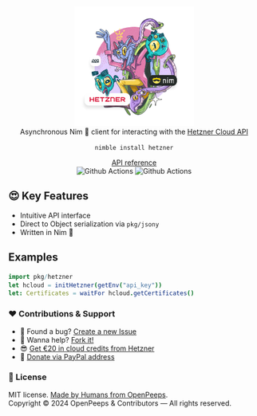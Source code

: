 <p align="center">
  <img src="https://github.com/openpeeps/hetzner-nim/blob/main/.github/hetzner.png" width="240px" height="240px"><br>
  Asynchronous Nim 👑 client for interacting with the <a href="https://docs.hetzner.cloud/#overview">Hetzner Cloud API</a>
</p>

<p align="center">
  <code>nimble install hetzner</code>
</p>

<p align="center">
  <a href="https://github.com/">API reference</a><br>
  <img src="https://github.com/openpeeps/hetzner-nim/workflows/test/badge.svg" alt="Github Actions">  <img src="https://github.com/openpeeps/hetzner-nim/workflows/docs/badge.svg" alt="Github Actions">
</p>

## 😍 Key Features
- Intuitive API interface
- Direct to Object serialization via `pkg/jsony`
- Written in Nim 👑

## Examples
```nim
import pkg/hetzner
let hcloud = initHetzner(getEnv("api_key"))
let: Certificates = waitFor hcloud.getCertificates()
```

### ❤ Contributions & Support
- 🐛 Found a bug? [Create a new Issue](https://github.com/openpeeps/hetzner-nim/issues)
- 👋 Wanna help? [Fork it!](https://github.com/openpeeps/hetzner-nim/fork)
- 😎 [Get €20 in cloud credits from Hetzner](https://hetzner.cloud/?ref=Hm0mYGM9NxZ4)
- 🥰 [Donate via PayPal address](https://www.paypal.com/donate/?hosted_button_id=RJK3ZTDWPL55C)

### 🎩 License
MIT license. [Made by Humans from OpenPeeps](https://github.com/openpeeps).<br>
Copyright &copy; 2024 OpenPeeps & Contributors &mdash; All rights reserved.

